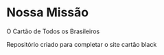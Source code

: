 # Nossa Missão
 O Cartão de Todos os Brasileiros

 Repositório criado para completar o site cartão black
